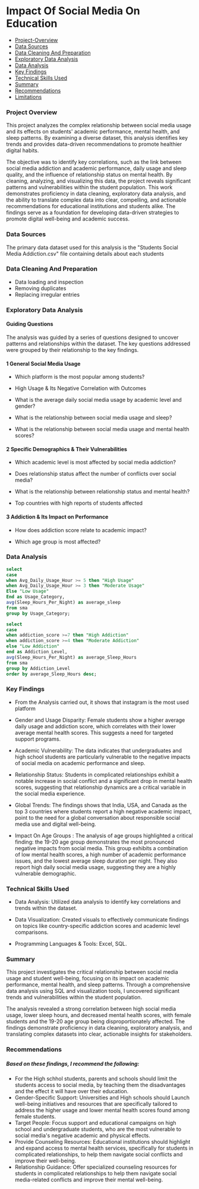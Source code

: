 # Impact Of Social Media On Education
- [Project-Overview](#project-overview)
- [Data Sources](#data-sources)
- [Data Cleaning And Preparation](#data-cleaning-and-preparation)
- [Exploratory Data Analysis](#exploratory-data-analysis)
- [Data Analysis](#data-analysis)
- [Key Findings](#key-findings)
- [Technical Skills Used](#technical-skills-used)
- [Summary](#summary)
- [Recommendations](#recommendations)
- [Limitations](#limitations)


### Project Overview

This project analyzes the complex relationship between social media usage and its effects on students' academic performance, mental health, and sleep patterns. 
By examining a diverse dataset, this analysis identifies key trends and provides data-driven recommendations to promote healthier digital habits.

The objective was to identify key correlations, such as the link between social media addiction and academic performance, daily usage and sleep quality, and the influence of relationship status on mental health. By cleaning, analyzing, and visualizing this data, the project reveals significant patterns and vulnerabilities within the student population. 
This work demonstrates proficiency in data cleaning, exploratory data analysis, and the ability to translate complex data into clear, compelling, and actionable recommendations for educational institutions and students alike. The findings serve as a foundation for developing data-driven strategies to promote digital well-being and academic success.

### Data Sources
The primary data dataset used for this analysis is the "Students Social Media Addiction.csv" file containing details about each students

### Data Cleaning And Preparation

- Data loading and inspection
- Removing duplicates
- Replacing irregular entries

### Exploratory Data Analysis 
#### Guiding Questions
The analysis was guided by a series of questions designed to uncover patterns and relationships within the dataset. The key questions addressed were grouped by their relationship to the key findings.

#### 1 General Social Media Usage

- Which platform is the most popular among students?

- High Usage & Its Negative Correlation with Outcomes

- What is the average daily social media usage by academic level and gender?

- What is the relationship between social media usage and sleep?

- What is the relationship between social media usage and mental health scores?

#### 2 Specific Demographics & Their Vulnerabilities

- Which academic level is most affected by social media addiction?

- Does relationship status affect the number of conflicts over social media?

- What is the relationship between relationship status and mental health?

- Top countries with high reports of students affected 

#### 3 Addiction & Its Impact on Performance

- How does addiction score relate to academic impact?

- Which age group is most affected?

### Data Analysis
```sql
select 
case 
when Avg_Daily_Usage_Hour >= 5 then "High Usage"
when Avg_Daily_Usage_Hour >= 3 then "Moderate Usage"
Else "Low Usage"
End as Usage_Category,
avg(Sleep_Hours_Per_Night) as average_sleep
from sma
group by Usage_Category;
```

```sql
select 
case
when addiction_score >=7 then "High Addiction"
when addiction_score >=4 then "Moderate Addiction"
else "Low Addiction"
end as Addiction_Level,
avg(Sleep_Hours_Per_Night) as average_Sleep_Hours
from sma
group by Addiction_Level
order by average_Sleep_Hours desc;
```

### Key Findings
- From the Analysis carried out, it shows that instagram is the most used platform
- Gender and Usage Disparity: Female students show a higher average daily usage and addiction score, which correlates with their lower average mental health scores. This suggests a need for targeted support programs.

- Academic Vulnerability: The data indicates that undergraduates and high school students are particularly vulnerable to the negative impacts of social media on academic performance and sleep.

- Relationship Status: Students in complicated relationships exhibit a notable increase in social conflict and a significant drop in mental health scores,
 suggesting that relationship dynamics are a critical variable in the social media experience.

- Global Trends: The findings shows that India, USA, and Canada as the top 3 countries where students report a high negative academic impact, point to the need for a global conversation about responsible social media use and digital well-being.

- Impact On Age Groups : The analysis of age groups highlighted a critical finding: the 19-20 age group demonstrates the most pronounced negative impacts from social media. This group exhibits a combination of low mental health scores, a high number of academic performance issues, and the lowest average sleep duration per night.
They also report high daily social media usage, suggesting they are a highly vulnerable demographic.

### Technical Skills Used
- Data Analysis: Utilized data analysis to identify key correlations and trends within the dataset.

- Data Visualization: Created visuals to effectively communicate findings on topics like country-specific addiction scores and academic level comparisons.

- Programming Languages & Tools:  Excel, SQL.


### Summary

This project investigates the critical relationship between social media usage and student well-being, focusing on its impact on academic performance, mental health, and sleep patterns. Through a comprehensive data analysis using SQL and visualization tools, I uncovered significant trends and vulnerabilities within the student population.

The analysis revealed a strong correlation between high social media usage, lower sleep hours, and decreased mental health scores, with female students and the 19-20 age group being disproportionately affected.
The findings demonstrate proficiency in data cleaning, exploratory analysis, and translating complex datasets into clear, actionable insights for stakeholders.


### Recommendations
##### Based on these findings, I recommend the following:
- For the High schhol students, parents and schools should limit the students access to social media, by teaching them the disadvantages and the effect it will have over their education.
- Gender-Specific Support: Universities and High schools should Launch well-being initiatives and resources that are specifically tailored to address the higher usage and lower mental health scores found among female students.
- Target People: Focus support and educational campaigns on high school and undergraduate students, who are the most vulnerable to social media's negative academic and physical effects.
- Provide Counseling Resources: Educational institutions should highlight and expand access to mental health services, specifically for students in complicated relationships, to help them navigate social conflicts and improve their well-being.
- Relationship Guidance: Offer specialized counseling resources for students in complicated relationships to help them navigate social media-related conflicts and improve their mental well-being.




